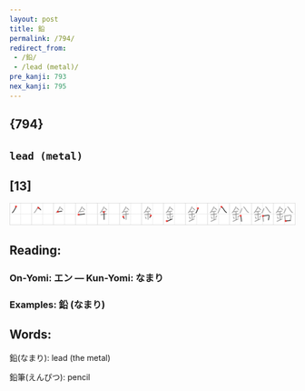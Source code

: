 ```yaml
---
layout: post
title: 鉛
permalink: /794/
redirect_from:
 - /鉛/
 - /lead (metal)/
pre_kanji: 793
nex_kanji: 795
---
```


## {794}

## `lead (metal)`

## [13]

<div class="stroke"><img src="../images/E9899B.png" /></div>

## Reading:

### On-Yomi: エン &mdash; Kun-Yomi: なまり

### Examples: 鉛 (なまり)

## Words:

鉛(なまり): lead (the metal)

鉛筆(えんぴつ): pencil
